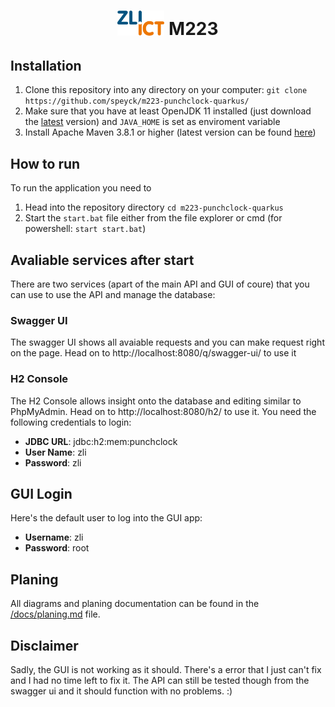 <h1 align="center"><img src="https://github.com/speyck/m223-punchclock-quarkus/blob/main/docs/zli-logo.png" width="75px"/> M223</h1>

## Installation
1. Clone this repository into any directory on your computer: `git clone https://github.com/speyck/m223-punchclock-quarkus/` 
2. Make sure that you have at least OpenJDK 11 installed (just download the [latest](https://openjdk.java.net/projects/jdk/) version) and `JAVA_HOME` is set as enviroment variable
3. Install Apache Maven 3.8.1 or higher (latest version can be found [here](https://maven.apache.org/download.cgi))

## How to run
To run the application you need to
1. Head into the repository directory `cd m223-punchclock-quarkus`
2. Start the `start.bat` file either from the file explorer or cmd (for powershell: `start start.bat`)
 
## Avaliable services after start
There are two services (apart of the main API and GUI of coure) that you can use to use the API and manage the database:

### Swagger UI
The swagger UI shows all avaiable requests and you can make request right on the page.
Head on to http://localhost:8080/q/swagger-ui/ to use it

### H2 Console
The H2 Console allows insight onto the database and editing similar to PhpMyAdmin.
Head on to http://localhost:8080/h2/ to use it. You need the following credentials to login:

- **JDBC URL**: jdbc:h2:mem:punchclock
- **User Name**: zli
- **Password**: zli

## GUI Login
Here's the default user to log into the GUI app:

- **Username**: zli
- **Password**: root

## Planing
All diagrams and planing documentation can be found in the [/docs/planing.md](https://github.com/speyck/m223-punchclock-quarkus/blob/main/docs/planing.md) file.

## Disclaimer
Sadly, the GUI is not working as it should. There's a error that I just can't fix and I had no time left to fix it. The API can still be tested though from the swagger ui and it should function with no problems. :)
